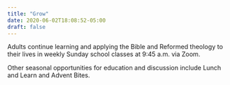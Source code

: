 ```yaml
---
title: "Grow"
date: 2020-06-02T18:08:52-05:00
draft: false
---
```

Adults continue learning and applying the Bible and Reformed theology to their lives in weekly Sunday school classes at 9:45 a.m. via Zoom.

Other seasonal opportunities for education and discussion include Lunch and Learn and Advent Bites. 
